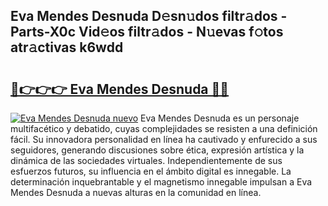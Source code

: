 ## Eva Mendes Desnuda D𝚎sn𝚞dos filtr𝚊dos - Parts-X0c Vid𝚎os filtr𝚊dos - N𝚞evas f𝚘tos atr𝚊ctivas k6wdd

# <h2><a href="http://mbbpde.tromn.icu/?c=Eva+Mendes+Desnuda">🔗👉👉👉 Eva Mendes Desnuda 🔗🔗</a></h2>

[![Eva Mendes Desnuda nuevo](https://i.imgur.com/pEAQMta.gif)](http://mbbpde.tromn.icu/?c=Eva+Mendes+Desnuda)
Eva Mendes Desnuda es un personaje multifacético y debatido, cuyas complejidades se resisten a una definición fácil.  Su innovadora personalidad en línea ha cautivado y enfurecido a sus seguidores, generando discusiones sobre ética, expresión artística y la dinámica de las sociedades virtuales. Independientemente de sus esfuerzos futuros, su influencia en el ámbito digital es innegable. La determinación inquebrantable y el magnetismo innegable impulsan a Eva Mendes Desnuda a nuevas alturas en la comunidad en línea.
